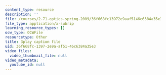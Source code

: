 ```yaml
---
content_type: resource
description: ''
file: /courses/2-71-optics-spring-2009/36f668fc13972e9aaf5146c6384a35e3_roATER6-1yI.srt
file_type: application/x-subrip
learning_resource_types: []
ocw_type: OCWFile
resourcetype: Other
title: 3play caption file
uid: 36f668fc-1397-2e9a-af51-46c6384a35e3
video_files:
  video_thumbnail_file: null
video_metadata:
  youtube_id: null
---
```

